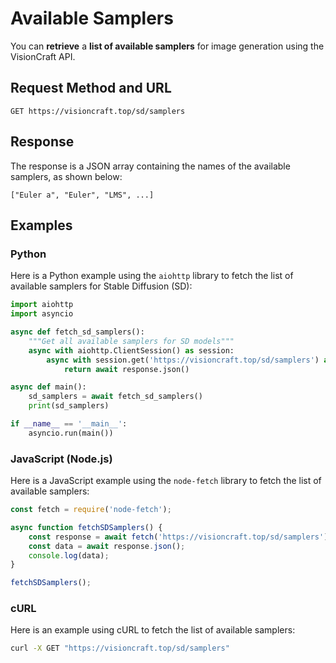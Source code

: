 # Available Samplers

You can **retrieve** a **list of available samplers** for image generation using the VisionCraft API.

## Request Method and URL

```
GET https://visioncraft.top/sd/samplers
```

## Response

The response is a JSON array containing the names of the available samplers, as shown below:

```
["Euler a", "Euler", "LMS", ...]
```

## Examples

### Python

Here is a Python example using the `aiohttp` library to fetch the list of available samplers for Stable Diffusion (SD):

```python
import aiohttp
import asyncio

async def fetch_sd_samplers():
    """Get all available samplers for SD models"""
    async with aiohttp.ClientSession() as session:
        async with session.get('https://visioncraft.top/sd/samplers') as response:
            return await response.json()

async def main():
    sd_samplers = await fetch_sd_samplers()
    print(sd_samplers)

if __name__ == '__main__':
    asyncio.run(main())
```

### JavaScript (Node.js)

Here is a JavaScript example using the `node-fetch` library to fetch the list of available samplers:

```javascript
const fetch = require('node-fetch');

async function fetchSDSamplers() {
    const response = await fetch('https://visioncraft.top/sd/samplers');
    const data = await response.json();
    console.log(data);
}

fetchSDSamplers();
```

### cURL

Here is an example using cURL to fetch the list of available samplers:

```sh
curl -X GET "https://visioncraft.top/sd/samplers"
```